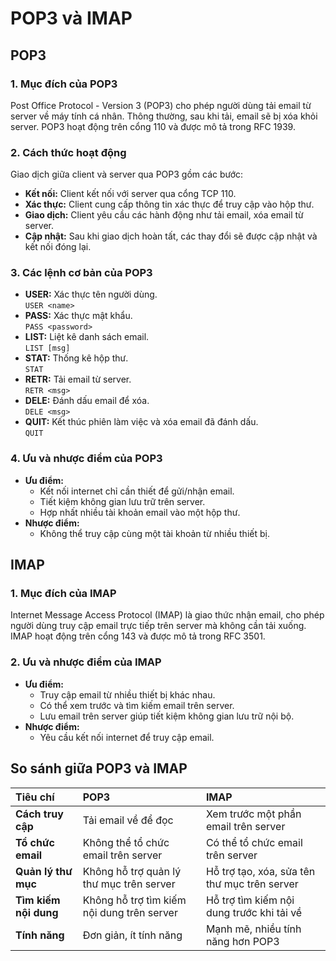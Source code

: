 # POP3 và IMAP

## POP3

### 1. Mục đích của POP3
Post Office Protocol - Version 3 (POP3) cho phép người dùng tải email từ server về máy tính cá nhân. Thông thường, sau khi tải, email sẽ bị xóa khỏi server. POP3 hoạt động trên cổng 110 và được mô tả trong RFC 1939.

### 2. Cách thức hoạt động
Giao dịch giữa client và server qua POP3 gồm các bước:
- **Kết nối:** Client kết nối với server qua cổng TCP 110.
- **Xác thực:** Client cung cấp thông tin xác thực để truy cập vào hộp thư.
- **Giao dịch:** Client yêu cầu các hành động như tải email, xóa email từ server.
- **Cập nhật:** Sau khi giao dịch hoàn tất, các thay đổi sẽ được cập nhật và kết nối đóng lại.

### 3. Các lệnh cơ bản của POP3
- **USER:** Xác thực tên người dùng.  
  ```USER <name>```
- **PASS:** Xác thực mật khẩu.  
  ```PASS <password>```
- **LIST:** Liệt kê danh sách email.  
  ```LIST [msg]```
- **STAT:** Thống kê hộp thư.  
  ```STAT```
- **RETR:** Tải email từ server.  
  ```RETR <msg>```
- **DELE:** Đánh dấu email để xóa.  
  ```DELE <msg>```
- **QUIT:** Kết thúc phiên làm việc và xóa email đã đánh dấu.  
  ```QUIT```

### 4. Ưu và nhược điểm của POP3
- **Ưu điểm:**
  - Kết nối internet chỉ cần thiết để gửi/nhận email.
  - Tiết kiệm không gian lưu trữ trên server.
  - Hợp nhất nhiều tài khoản email vào một hộp thư.
- **Nhược điểm:**
  - Không thể truy cập cùng một tài khoản từ nhiều thiết bị.

## IMAP

### 1. Mục đích của IMAP
Internet Message Access Protocol (IMAP) là giao thức nhận email, cho phép người dùng truy cập email trực tiếp trên server mà không cần tải xuống. IMAP hoạt động trên cổng 143 và được mô tả trong RFC 3501.

### 2. Ưu và nhược điểm của IMAP
- **Ưu điểm:**
  - Truy cập email từ nhiều thiết bị khác nhau.
  - Có thể xem trước và tìm kiếm email trên server.
  - Lưu email trên server giúp tiết kiệm không gian lưu trữ nội bộ.
- **Nhược điểm:**
  - Yêu cầu kết nối internet để truy cập email.

## So sánh giữa POP3 và IMAP

| Tiêu chí | POP3 | IMAP |
| :- | :- | :- |
| **Cách truy cập** | Tải email về để đọc | Xem trước một phần email trên server |
| **Tổ chức email** | Không thể tổ chức email trên server | Có thể tổ chức email trên server |
| **Quản lý thư mục** | Không hỗ trợ quản lý thư mục trên server | Hỗ trợ tạo, xóa, sửa tên thư mục trên server |
| **Tìm kiếm nội dung** | Không hỗ trợ tìm kiếm nội dung trên server | Hỗ trợ tìm kiếm nội dung trước khi tải về |
| **Tính năng** | Đơn giản, ít tính năng | Mạnh mẽ, nhiều tính năng hơn POP3 |
